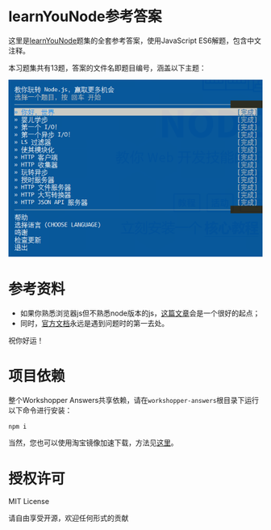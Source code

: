 # learnYouNode参考答案

这里是[learnYouNode](https://www.github.com/workshopper/learnyounode)题集的全套参考答案，使用JavaScript ES6解题，包含中文注释。

本习题集共有13题，答案的文件名即题目编号，涵盖以下主题：

![learnYouNode_Screenshot](https://github.com/nanmu42/Workshopper-Answers/raw/master/learnYouNode/learnYouNode_Screenshot.png)

# 参考资料

* 如果你熟悉浏览器js但不熟悉node版本的js，[这篇文章](https://github.com/maxogden/art-of-node)会是一个很好的起点；
* 同时，[官方文档](https://nodejs.org/dist/latest/docs/api/)永远是遇到问题时的第一去处。

祝你好运！

# 项目依赖

整个Workshopper Answers共享依赖，请在`workshopper-answers`根目录下运行以下命令进行安装：

```bash
npm i
```

当然，您也可以使用淘宝镜像加速下载，方法见[这里](https://npm.taobao.org/)。

# 授权许可

MIT License

请自由享受开源，欢迎任何形式的贡献
